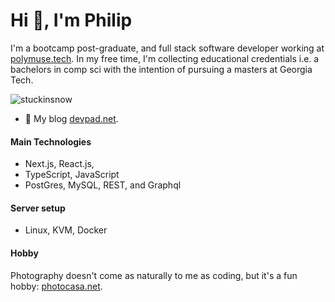 # Hi 👋, I'm Philip 

I'm a bootcamp post-graduate, and full stack software developer working at [polymuse.tech](https://polymuse.tech/). In my free time, I'm collecting educational credentials i.e. a bachelors in comp sci with the intention of pursuing a masters at Georgia Tech.

<p align="left"> <img src="https://komarev.com/ghpvc/?username=stuckinsnow&label=Profile%20views&color=0e75b6&style=flat" alt="stuckinsnow" /> </p>

- 🔭 My blog [devpad.net](https://devpad.net).

#### Main Technologies 

* Next.js, React.js,
* TypeScript, JavaScript
* PostGres, MySQL, REST, and Graphql 
  
#### Server setup

* Linux, KVM, Docker

#### Hobby

Photography doesn't come as naturally to me as coding, but it's a fun hobby: [photocasa.net](https://photocasa.net).
